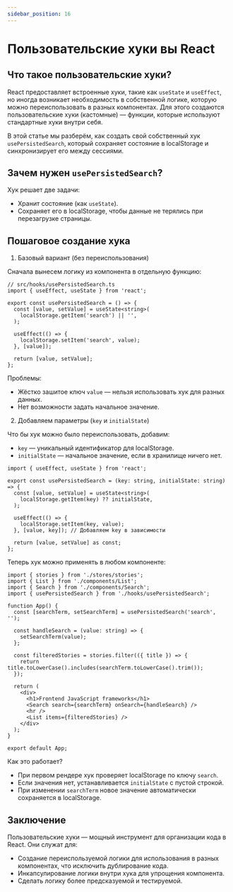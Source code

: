 ```yaml
---
sidebar_position: 16
---
```


# Пользовательские хуки вы React

## Что такое пользовательские хуки?

React предоставляет встроенные хуки, такие как `useState` и `useEffect`, но иногда возникает необходимость в собственной логике, которую можно переиспользовать в разных компонентах. 
Для этого создаются пользовательские хуки (кастомные) — функции, которые используют стандартные хуки внутри себя.

В этой статье мы разберём, как создать свой собственный хук `usePersistedSearch`, который сохраняет состояние в localStorage и синхронизирует его между сессиями.

## Зачем нужен `usePersistedSearch`?

Хук решает две задачи:

- Хранит состояние (как `useState`).
- Сохраняет его в localStorage, чтобы данные не терялись при перезагрузке страницы.


## Пошаговое создание хука

1. Базовый вариант (без переиспользования)

Сначала вынесем логику из компонента в отдельную функцию:

```tsx
// src/hooks/usePersistedSearch.ts
import { useEffect, useState } from 'react';

export const usePersistedSearch = () => {
  const [value, setValue] = useState<string>(
    localStorage.getItem('search') || '',
  );

  useEffect(() => {
    localStorage.setItem('search', value);
  }, [value]);

  return [value, setValue];
};
```


Проблемы:

- Жёстко зашитое ключ `value` — нельзя использовать хук для разных данных.
- Нет возможности задать начальное значение.

2. Добавляем параметры (`key` и `initialState`)

Что бы хук можно было переиспользовать, добавим:

- `key` — уникальный идентификатор для localStorage.
- `initialState` — начальное значение, если в хранилище ничего нет.

```tsx
import { useEffect, useState } from 'react';

export const usePersistedSearch = (key: string, initialState: string) => {
  const [value, setValue] = useState<string>(
    localStorage.getItem(key) ?? initialState,
  );

  useEffect(() => {
    localStorage.setItem(key, value);
  }, [value, key]); // Добавляем key в зависимости

  return [value, setValue] as const;
};
```

Теперь хук можно применять в любом компоненте:

```tsx
import { stories } from './stores/stories';
import { List } from './components/List';
import { Search } from './components/Search';
import { usePersistedSearch } from './hooks/usePersistedSearch';

function App() {
  const [searchTerm, setSearchTerm] = usePersistedSearch('search', '');

  const handleSearch = (value: string) => {
    setSearchTerm(value);
  };

  const filteredStories = stories.filter(({ title }) => {
    return title.toLowerCase().includes(searchTerm.toLowerCase().trim());
  });

  return (
    <div>
      <h1>Frontend JavaScript frameworks</h1>
      <Search search={searchTerm} onSearch={handleSearch} />
      <hr />
      <List items={filteredStories} />
    </div>
  );
}

export default App;
```

Как это работает?

- При первом рендере хук проверяет localStorage по ключу `search`.
- Если значения нет, устанавливается `initialState` с пустой строкой.
- При изменении `searchTerm` новое значение автоматически сохраняется в localStorage.

## Заключение

Пользовательские хуки — мощный инструмент для организации кода в React. Они служат для:

- Создание переиспользуемой логики для использования в разных компонентах, что исключить дублирование кода.
- Инкапсулирование логики внутри хука для упрощения компонента.
- Сделать логику более предсказуемой и тестируемой.
